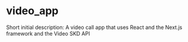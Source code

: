 # video_app
Short initial description: A video call app that uses React and the Next.js framework and the Video SKD API
